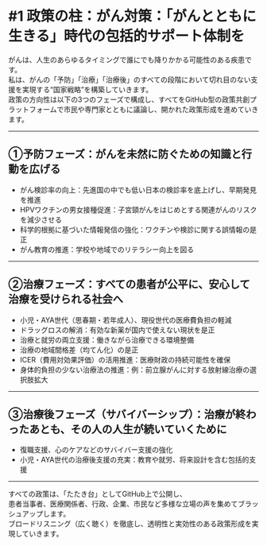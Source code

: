 # #1 政策の柱：がん対策：「がんとともに生きる」時代の包括的サポート体制を

がんは、人生のあらゆるタイミングで誰にでも降りかかる可能性のある疾患です。  
私は、がんの「予防」「治療」「治療後」のすべての段階において切れ目のない支援を実現する“国家戦略”を構築していきます。  
政策の方向性は以下の3つのフェーズで構成し、すべてをGitHub型の政策共創プラットフォームで市民や専門家とともに議論し、開かれた政策形成を進めていきます。

---

## ①予防フェーズ：がんを未然に防ぐための知識と行動を広げる

- がん検診率の向上：先進国の中でも低い日本の検診率を底上げし、早期発見を推進  
- HPVワクチンの男女接種促進：子宮頸がんをはじめとする関連がんのリスクを減少させる  
- 科学的根拠に基づいた情報発信の強化：ワクチンや検診に関する誤情報の是正  
- がん教育の推進：学校や地域でのリテラシー向上を図る  

---

## ②治療フェーズ：すべての患者が公平に、安心して治療を受けられる社会へ

- 小児・AYA世代（思春期・若年成人）、現役世代の医療費負担の軽減  
- ドラッグロスの解消：有効な新薬が国内で使えない現状を是正  
- 治療と就労の両立支援：働きながら治療できる環境整備  
- 治療の地域間格差（均てん化）の是正  
- ICER（費用対効果評価）の活用推進：医療財政の持続可能性を確保  
- 身体的負担の少ない治療法の推進：例：前立腺がんに対する放射線治療の選択肢拡大  

---

## ③治療後フェーズ（サバイバーシップ）：治療が終わったあとも、その人の人生が続いていくために

- 復職支援、心のケアなどのサバイバー支援の強化  
- 小児・AYA世代の治療後支援の充実：教育や就労、将来設計を含む包括的支援  

---

すべての政策は、「たたき台」としてGitHub上で公開し、  
患者当事者、医療関係者、行政、企業、市民など多様な立場の声を集めてブラッシュアップします。  
ブロードリスニング（広く聴く）を徹底し、透明性と実効性のある政策形成を実現していきます。
